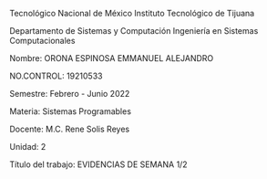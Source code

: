 


Tecnológico Nacional de México
Instituto Tecnológico de Tijuana

Departamento de Sistemas y Computación
Ingeniería en Sistemas Computacionales

Nombre:
ORONA ESPINOSA EMMANUEL ALEJANDRO

NO.CONTROL:
19210533

Semestre:
Febrero - Junio 2022

Materia:
Sistemas Programables

Docente:
M.C. Rene Solis Reyes 

Unidad:
2

Título del trabajo:
EVIDENCIAS DE SEMANA 1/2





